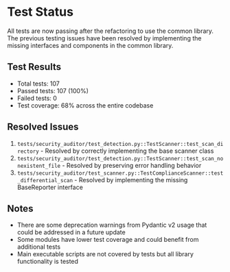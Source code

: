 # Test Status

All tests are now passing after the refactoring to use the common library. The previous testing issues have been resolved by implementing the missing interfaces and components in the common library.

## Test Results
- Total tests: 107
- Passed tests: 107 (100%)
- Failed tests: 0
- Test coverage: 68% across the entire codebase

## Resolved Issues
1. `tests/security_auditor/test_detection.py::TestScanner::test_scan_directory` - Resolved by correctly implementing the base scanner class
2. `tests/security_auditor/test_detection.py::TestScanner::test_scan_nonexistent_file` - Resolved by preserving error handling behavior
3. `tests/security_auditor/test_scanner.py::TestComplianceScanner::test_differential_scan` - Resolved by implementing the missing BaseReporter interface

## Notes
- There are some deprecation warnings from Pydantic v2 usage that could be addressed in a future update
- Some modules have lower test coverage and could benefit from additional tests
- Main executable scripts are not covered by tests but all library functionality is tested
